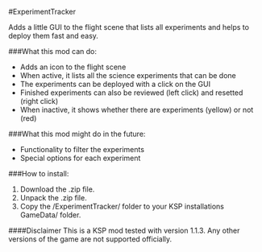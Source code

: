 #ExperimentTracker

Adds a little GUI to the flight scene that lists all experiments and helps to deploy them fast and easy.

###What this mod can do:
- Adds an icon to the flight scene
- When active, it lists all the science experiments that can be done
- The experiments can be deployed with a click on the GUI
- Finished experiments can also be reviewed (left click) and resetted (right click)
- When inactive, it shows whether there are experiments (yellow) or not (red)

###What this mod might do in the future:
- Functionality to filter the experiments
- Special options for each experiment

###How to install:
1. Download the .zip file.
2. Unpack the .zip file.
3. Copy the /ExperimentTracker/ folder to your KSP installations GameData/ folder.

####Disclaimer
This is a KSP mod tested with version 1.1.3.
Any other versions of the game are not supported officially.
